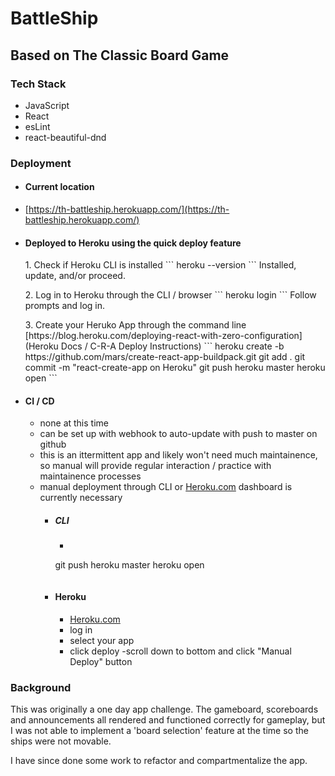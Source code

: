 <p align="center" >

# BattleShip
## Based on The Classic Board Game
</p>

### Tech Stack
- JavaScript
- React
- esLint
- react-beautiful-dnd

### Deployment
- #### Current location
 - [https://th-battleship.herokuapp.com/](https://th-battleship.herokuapp.com/)

- #### Deployed to Heroku using the quick deploy feature
  <p>
  1. Check if Heroku CLI is installed
  ```
  heroku --version
  ```
  Installed, update, and/or proceed.
  </p>
  <p>
  2. Log in to Heroku through the CLI / browser
  ```
  heroku login
  ```
  Follow prompts and log in.
  </p>
  <p>
  3. Create your Heruko App through the command line
  [https://blog.heroku.com/deploying-react-with-zero-configuration](Heroku Docs / C-R-A Deploy Instructions)
  ```
  heroku create -b https://github.com/mars/create-react-app-buildpack.git
  git add .
  git commit -m "react-create-app on Heroku"
  git push heroku master
  heroku open
  ```
  </p>

- #### CI / CD
  - none at this time
  - can be set up with webhook to auto-update with push to master on github
  - this is an ittermittent app and likely won't need much maintainence, so manual will provide regular interaction / practice with maintainence processes
  - manual deployment through CLI or [Heroku.com](Heroku) dashboard is currently necessary
    - ##### CLI
      - ```
      git push heroku master
      heroku open
      ```
    - #### Heroku
      - [Heroku.com](Heroku)
      - log in
      - select your app
      - click deploy
      -scroll down to bottom and click "Manual Deploy" button

### Background
<p>
This was originally a one day app challenge.  The gameboard, scoreboards and announcements all rendered and functioned correctly for gameplay, but I was not able to implement a 'board selection' feature at the time so the ships were not movable.
</p>
<p>
I have since done some work to refactor and compartmentalize the app.
</p>
